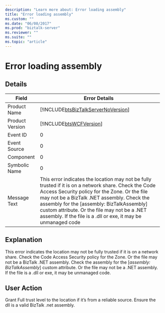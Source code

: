 ```yaml
---
description: "Learn more about: Error loading assembly"
title: "Error loading assembly"
ms.custom: ""
ms.date: "06/08/2017"
ms.prod: "biztalk-server"
ms.reviewer: ""
ms.suite: ""
ms.topic: "article"
---
```

# Error loading assembly
## Details  
  
| Field | Error Details |
|-----------------|----------------------------------------------------------------------------------------------------------------------------------------------------------------------------------------------------------------------------------------------------------------------------------------------------------------------------------------------------------------------|
|  Product Name   |                                                                                                                                          [!INCLUDE[btsBizTalkServerNoVersion](../includes/btsbiztalkservernoversion-md.md)]                                                                                                                                          |
| Product Version |                                                                                                                                                      [!INCLUDE[btsWCFVersion](../includes/btswcfversion-md.md)]                                                                                                                                                      |
|    Event ID     |                                                                                                                                                                                  0                                                                                                                                                                                   |
|  Event Source   |                                                                                                                                                                                  0                                                                                                                                                                                   |
|    Component    |                                                                                                                                                                                  0                                                                                                                                                                                   |
|  Symbolic Name  |                                                                                                                                                                                  0                                                                                                                                                                                   |
|  Message Text   | This error indicates the location may not be fully trusted if it is on a network share. Check the Code Access Security policy for the Zone. Or the file may not be a BizTalk .NET assembly. Check the assembly for the [assembly: BizTalkAssembly] custom attribute. Or the file may not be a .NET assembly. If the file is a .dll or  exe, it may be unmanaged code |
  
## Explanation  
 This error indicates the location may not be fully trusted if it is on a network share. Check the Code Access Security policy for the Zone. Or the file may not be a BizTalk .NET assembly. Check the assembly for the [*assembly: BizTalkAssembly*] custom attribute. Or the file may not be a .NET assembly. If the file is a .dll or  exe, it may be unmanaged code.  
  
## User Action  
 Grant Full trust level to the location if it’s from a reliable source.  Ensure the dll is a valid BizTalk .net assembly.

